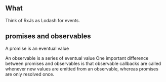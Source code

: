 ## What

Think of RxJs as Lodash for events.

## promises and observables

A promise is an eventual value

An observable is a series of eventual value
One important difference between promises and observables is that observable callbacks are called whenever new values are emitted from an observable, whereas promises are only resolved once.

